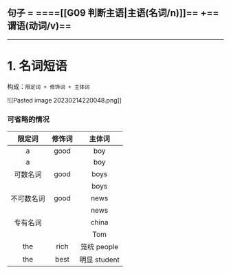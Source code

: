 ## 句子  = ====[[G09 判断主语|主语(名词/n)]]== +==谓语(动词/v)==
***
# 1. 名词短语
构成：`限定词 + 修饰词 + 主体词`

![[Pasted image 20230214220048.png]]

### 可省略的情况
|   限定词   | 修饰词 |    主体词    |
|:----------:|:------:|:------------:|
|     a      |  good  |     boy      |
|     a      |        |     boy      |
|  可数名词   |  good  |     boys     |
|            |        |     boys     |
| 不可数名词  |  good  |     news     |
|            |        |     news     |
|  专有名词   |        |    china     |
|            |        |     Tom      |
|    the     |  rich  | 笼统 people  |
|    the     |  best  | 明显 student | 

